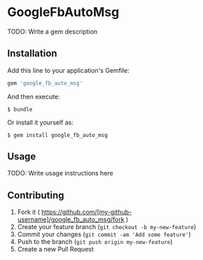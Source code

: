 # GoogleFbAutoMsg

TODO: Write a gem description

## Installation

Add this line to your application's Gemfile:

```ruby
gem 'google_fb_auto_msg'
```

And then execute:

    $ bundle

Or install it yourself as:

    $ gem install google_fb_auto_msg

## Usage

TODO: Write usage instructions here

## Contributing

1. Fork it ( https://github.com/[my-github-username]/google_fb_auto_msg/fork )
2. Create your feature branch (`git checkout -b my-new-feature`)
3. Commit your changes (`git commit -am 'Add some feature'`)
4. Push to the branch (`git push origin my-new-feature`)
5. Create a new Pull Request

